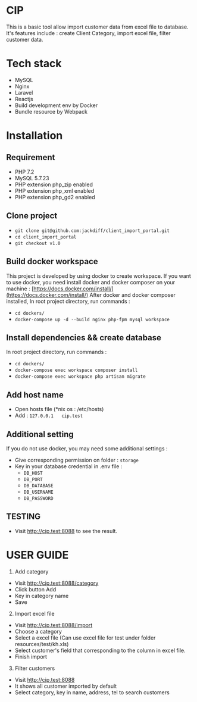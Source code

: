 # CIP

This is a basic tool allow import customer data from excel file to database.
It's features include : create Client Category, import excel file, filter customer data.
# Tech stack

- MySQL
- Nginx
- Laravel
- Reactjs
- Build development env by Docker
- Bundle resource by Webpack


# Installation

## Requirement
- PHP 7.2
- MySQL 5.7.23
- PHP extension php_zip enabled
- PHP extension php_xml enabled
- PHP extension php_gd2 enabled
## Clone project
- `git clone git@github.com:jackdiff/client_import_portal.git`
- `cd client_import_portal`
- `git checkout v1.0`
## Build docker workspace 

This project is developed by using docker to create workspace. If you want to use docker, you need install docker and docker composer on your machine : [https://docs.docker.com/install/](https://docs.docker.com/install/)
After docker and docker composer installed, In root project directory, run commands : 
- `cd dockers/`
- `docker-compose up -d --build nginx php-fpm mysql workspace`

## Install dependencies && create database
In root project directory, run commands : 
- `cd dockers/`
- `docker-compose exec workspace composer install`
- `docker-compose exec workspace php artisan migrate`


## Add host name

- Open hosts file (*nix os  : /etc/hosts)
- Add : `127.0.0.1   cip.test`

## Additional setting

If you do not use docker, you may need some additional settings :
- Give corresponding permission on folder : `storage`
- Key in your database credential in .env file :
  - `DB_HOST`
  - `DB_PORT`
  - `DB_DATABASE`
  - `DB_USERNAME`
  - `DB_PASSWORD`

## TESTING
- Visit http://cip.test:8088 to see the result.
# USER GUIDE

1. Add category
- Visit http://cip.test:8088/category
- Click button Add
- Key in category name
- Save

2. Import excel file
- Visit http://cip.test:8088/import
- Choose a category
- Select a excel file (Can use excel file for test under folder resources/test/kh.xls)
- Select customer's field that corresponding to the column in excel file.
- Finish import
3. Filter customers
- Visit http://cip.test:8088
- It shows all customer imported by default
- Select category, key in name, address, tel to search customers